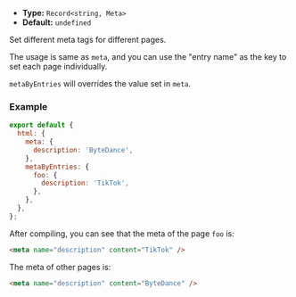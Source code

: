 - **Type:** `Record<string, Meta>`
- **Default:** `undefined`

Set different meta tags for different pages.

The usage is same as `meta`, and you can use the "entry name" as the key to set each page individually.

`metaByEntries` will overrides the value set in `meta`.

### Example

```js
export default {
  html: {
    meta: {
      description: 'ByteDance',
    },
    metaByEntries: {
      foo: {
        description: 'TikTok',
      },
    },
  },
};
```

After compiling, you can see that the meta of the page `foo` is:

```html
<meta name="description" content="TikTok" />
```

The meta of other pages is:

```html
<meta name="description" content="ByteDance" />
```
